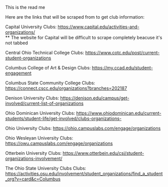 This is the read me

Here are the links that will be scraped from to get club information:

Capital University Clubs: https://www.capital.edu/activities-and-organizations/
<br>
** The website for Capital will be difficult to scrape completely beacuse it's not tabbed
<br>

Central Ohio Technical College Clubs: https://www.cotc.edu/post/current-student-organizations
<br>

Columbus College of Art & Design Clubs: https://my.ccad.edu/student-engagement
<br>

Columbus State Community College Clubs: https://connect.cscc.edu/organizations?branches=202187
<br>

Denison University Clubs: https://denison.edu/campus/get-involved/current-list-of-organizations
<br>

Ohio Dominican University Clubs: https://www.ohiodominican.edu/current-students/student-life/get-involved/clubs-organizations-
<br>

Ohio University Clubs: https://ohio.campuslabs.com/engage/organizations<br>

Ohio Wesleyan University Clubs: https://owu.campuslabs.com/engage/organizations
<br>

Otterbein University Clubs: https://www.otterbein.edu/csi/student-organizations-involvement/
<br>

The Ohio State University Clubs Clubs: https://activities.osu.edu/involvement/student_organizations/find_a_student_org?v=card&c=Columbus
<br>

